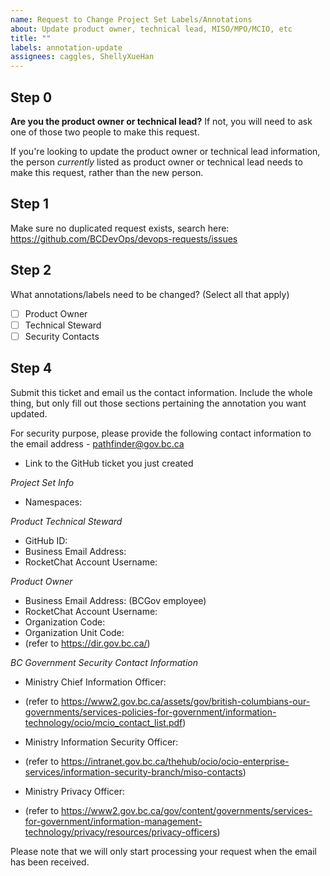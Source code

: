 ```yaml
---
name: Request to Change Project Set Labels/Annotations
about: Update product owner, technical lead, MISO/MPO/MCIO, etc
title: ""
labels: annotation-update
assignees: caggles, ShellyXueHan
---
```


## Step 0

**Are you the product owner or technical lead?**
If not, you will need to ask one of those two people to make this request.

If you're looking to update the product owner or technical lead information, the person _currently_ listed as product owner or technical lead needs to make this request, rather than the new person.

## Step 1

Make sure no duplicated request exists, search here:
https://github.com/BCDevOps/devops-requests/issues

## Step 2

What annotations/labels need to be changed? (Select all that apply)

- [ ] Product Owner
- [ ] Technical Steward
- [ ] Security Contacts

## Step 4

Submit this ticket and email us the contact information.
Include the whole thing, but only fill out those sections pertaining the annotation you want updated.

For security purpose, please provide the following contact information to the email address - [pathfinder@gov.bc.ca](mailto:pathfinder@gov.bc.ca?subject=DevOps%20Request%20Annotation%20Update&body=%2A%20Link%20to%20the%20GitHub%20ticket%20you%20just%20created%0A%0A%2AProject%20Set%20Info%2A%0A%20%20-%20Namespaces%3A%0A%0A%2AProduct%20Technical%20Steward%2A%0A%20%20-%20GitHub%20ID%3A%20%0A%20%20-%20Business%20Email%20Address%3A%20%0A%20%20-%20RocketChat%20Account%20Username%3A%0A%20%20%20%0A%2AProduct%20Owner%2A%0A%20%20-%20Business%20Email%20Address%3A%20%28BCGov%20employee%29%0A%20%20-%20RocketChat%20Account%20Username%3A%20%0A%20%20-%20Organization%20Code%3A%0A%20%20-%20Organization%20Unit%20Code%3A%20%0A%20%20-%20%28refer%20to%20https%3A%2F%2Fdir.gov.bc.ca%2F%29%0A%0A%2ABC%20Government%20Security%20Contact%20Information%2A%0A%20%20-%20Ministry%20Chief%20Information%20Officer%3A%0A%20%20-%20%28refer%20to%20https%3A%2F%2Fwww2.gov.bc.ca%2Fassets%2Fgov%2Fbritish-columbians-our-governments%2Fservices-policies-for-government%2Finformation-technology%2Focio%2Fmcio_contact_list.pdf%29%0A%20%20%0A%20%20-%20Ministry%20Information%20Security%20Officer%3A%0A%20%20-%20%28refer%20to%20https%3A%2F%2Fintranet.gov.bc.ca%2Fthehub%2Focio%2Focio-enterprise-services%2Finformation-security-branch%2Fmiso-contacts%29%0A%0A%20%20-%20Ministry%20Privacy%20Officer%3A%0A%20%20-%20%28refer%20to%20https%3A%2F%2Fwww2.gov.bc.ca%2Fgov%2Fcontent%2Fgovernments%2Fservices-for-government%2Finformation-management-technology%2Fprivacy%2Fresources%2Fprivacy-officers%29)

- Link to the GitHub ticket you just created

_Project Set Info_

- Namespaces:

_Product Technical Steward_

- GitHub ID:
- Business Email Address:
- RocketChat Account Username:

_Product Owner_

- Business Email Address: (BCGov employee)
- RocketChat Account Username:
- Organization Code:
- Organization Unit Code:
- (refer to https://dir.gov.bc.ca/)

_BC Government Security Contact Information_

- Ministry Chief Information Officer:
- (refer to https://www2.gov.bc.ca/assets/gov/british-columbians-our-governments/services-policies-for-government/information-technology/ocio/mcio_contact_list.pdf)

- Ministry Information Security Officer:
- (refer to https://intranet.gov.bc.ca/thehub/ocio/ocio-enterprise-services/information-security-branch/miso-contacts)

- Ministry Privacy Officer:
- (refer to https://www2.gov.bc.ca/gov/content/governments/services-for-government/information-management-technology/privacy/resources/privacy-officers)

Please note that we will only start processing your request when the email has been received.

